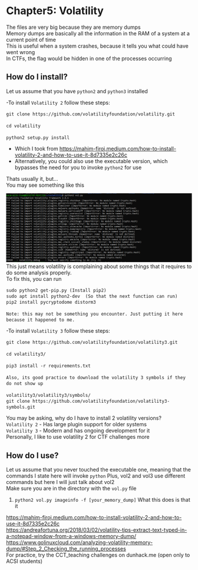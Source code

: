 #  Chapter5: Volatility   #
The files are very big because they are memory dumps  
Memory dumps are basically all the information in the RAM of a system at a current point of time    
This is useful when a system crashes, because it tells you what could have went wrong   
In CTFs, the flag would be hidden in one of the processes occurring  

## How do I install?

Let us assume that you have `python2` and `python3` installed  

-To install `Volatility 2` follow these steps:  
```
git clone https://github.com/volatilityfoundation/volatility.git

cd volatility

python2 setup.py install
```
- Which I took from https://mahim-firoj.medium.com/how-to-install-volatility-2-and-how-to-use-it-8d7335e2c26c
- Alternatively, you could also use the executable version, which bypasses the need for you to invoke `python2` for use

Thats usually it, but...  
You may see something like this  

![alt text](image-8.png)  
This just means volatility is complaining about some things that it requires to do some analysis properly.  
To fix this, you  can run
```
sudo python2 get-pip.py (Install pip2)
sudo apt install python2-dev  (So that the next function can run)
pip2 install pycryptodome distorm3    

Note: this may not be something you encounter. Just putting it here because it happened to me. 
```


-To install `Volatility 3` follow these steps:
```
git clone https://github.com/volatilityfoundation/volatility3.git

cd volatility3/

pip3 install -r requirements.txt

Also, its good practice to download the volatility 3 symbols if they do not show up  

volatility3/volatility3/symbols/  
git clone https://github.com/volatilityfoundation/volatility3-symbols.git  

```  
You may be asking, why do I have to install 2 volatility versions?   
`Volatility 2` - Has large plugin support for older systems  
`Volatility 3` - Modern and has ongoing development for it  
Personally, I like to use volatility 2 for CTF challenges more   

## How do I use? 
Let us assume that you never touched the executable one, meaning that the commands I state here will invoke `python`
Plus, vol2 and vol3 use different commands but here I will just talk about vol2  
Make sure you are in the directory with the `vol.py` file  

1) `python2 vol.py imageinfo -f [your_memory_dump]`
What this does is that it 




https://mahim-firoj.medium.com/how-to-install-volatility-2-and-how-to-use-it-8d7335e2c26c   
https://andreafortuna.org/2018/03/02/volatility-tips-extract-text-typed-in-a-notepad-window-from-a-windows-memory-dump/  
https://www.golinuxcloud.com/analyzing-volatility-memory-dump/#Step_2_Checking_the_running_processes     
For practice, try the CCT_teaching challenges on dunhack.me (open only to ACSI students)  